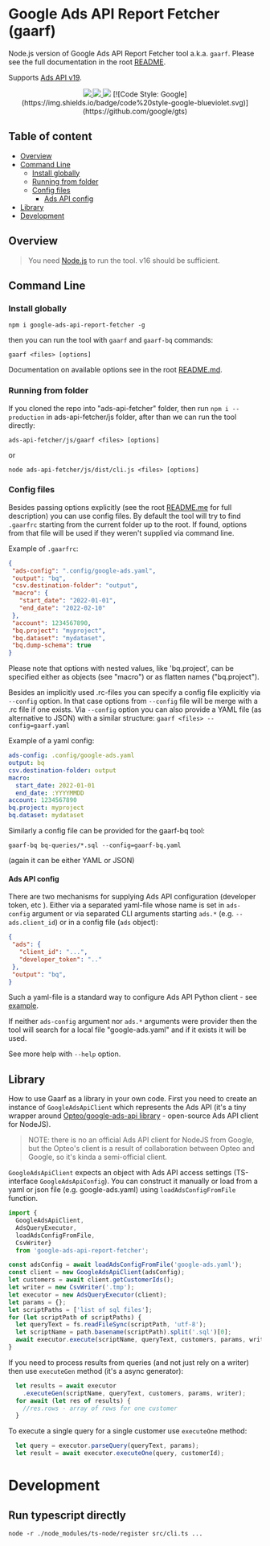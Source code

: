 # Google Ads API Report Fetcher (gaarf)
Node.js version of Google Ads API Report Fetcher tool a.k.a. `gaarf`.
Please see the full documentation in the root [README](https://github.com/google/ads-api-report-fetcher/README.md).

Supports [Ads API v19](https://developers.google.com/google-ads/api/docs/release-notes#v17).

<p align="center">
  <a href="https://developers.google.com/google-ads/api/docs/release-notes">
    <img src="https://img.shields.io/badge/google%20ads-v19-009688.svg?style=flat-square"/>
  </a>
  <a href="https://www.npmjs.com/package/google-ads-api-report-fetcher">
    <img src="https://img.shields.io/npm/v/google-ads-api-report-fetcher.svg?style=flat-square" />
  </a>
  <a>
    <img src="https://img.shields.io/npm/dm/google-ads-api-report-fetcher.svg?style=flat-square" />
  </a>
  [![Code Style: Google](https://img.shields.io/badge/code%20style-google-blueviolet.svg)](https://github.com/google/gts)
</p>

## Table of content

 - [Overview](#overview)
 - [Command Line](#command-line)
      - [Install globally](#install-globally)
      - [Running from folder](#running-from-folder)
      - [Config files](#config-files)
          - [Ads API config](#ads-api-config)
 - [Library](#library)
 - [Development](#development)


## Overview
>You need [Node.js](https://nodejs.org/) to run the tool.
v16 should be sufficient.

## Command Line
### Install globally
```shell
npm i google-ads-api-report-fetcher -g
```
then you can run the tool with `gaarf` and `gaarf-bq` commands:
```shell
gaarf <files> [options]
```

Documentation on available options see in the root [README.md](../README.md).

### Running from folder
If you cloned the repo into "ads-api-fetcher" folder, then
run `npm i --production` in ads-api-fetcher/js folder,
after than we can run the tool directly:
```shell
ads-api-fetcher/js/gaarf <files> [options]
```
or
```shell
node ads-api-fetcher/js/dist/cli.js <files> [options]
```


### Config files
Besides passing options explicitly (see the root [README.me](../README.md) for
full description) you can use config files.
By default the tool will try to find `.gaarfrc` starting from the current folder
up to the root. If found, options from that file will be used if they weren't
supplied via command line.

Example of `.gaarfrc`:
```json
{
 "ads-config": ".config/google-ads.yaml",
 "output": "bq",
 "csv.destination-folder": "output",
 "macro": {
   "start_date": "2022-01-01",
   "end_date": "2022-02-10"
 },
 "account": 1234567890,
 "bq.project": "myproject",
 "bq.dataset": "mydataset",
 "bq.dump-schema": true
}
```
Please note that options with nested values, like 'bq.project', can be specified
either as objects (see "macro") or as flatten names ("bq.project").

Besides an implicitly used .rc-files you can specify a config file explicitly
via `--config` option. In that case options from `--config` file will be merge
with a .rc file if one exists. Via `--config` option you can also provide a YAML
file (as alternative to JSON) with a similar structure:
`gaarf <files> --config=gaarf.yaml`

Example of a yaml config:
```yaml
ads-config: .config/google-ads.yaml
output: bq
csv.destination-folder: output
macro:
  start_date: 2022-01-01
  end_date: :YYYYMMDD
account: 1234567890
bq.project: myproject
bq.dataset: mydataset
```

Similarly a config file can be provided for the gaarf-bq tool:
```
gaarf-bq bq-queries/*.sql --config=gaarf-bq.yaml
```
(again it can be either YAML or JSON)


#### Ads API config
There are two mechanisms for supplying Ads API configuration (developer token, etc ).
Either via a separated yaml-file whose name is set in `ads-config` argument or
via separated CLI arguments starting `ads.*` (e.g. `--ads.client_id`) or
in a config file (`ads` object):
```json
{
 "ads": {
   "client_id": "...",
   "developer_token": ".."
 },
 "output": "bq",
}
```
Such a yaml-file is a standard way to configure Ads API Python client -
see [example](https://github.com/googleads/google-ads-python/blob/HEAD/google-ads.yaml).

If neither `ads-config` argument nor `ads.*` arguments were provider then the tool will
search for a local file "google-ads.yaml" and if it exists it will be used.

See more help with `--help` option.


## Library
How to use Gaarf as a library in your own code.
First you need to create an instance of `GoogleAdsApiClient` which represents the Ads API
(it's a tiny wrapper around [Opteo/google-ads-api library](https://github.com/Opteo/google-ads-api) - open-source Ads API client for NodeJS).

> NOTE: there is no an official Ads API client for NodeJS from Google, but the Opteo's client
is a result of collaboration between Opteo and Google, so it's kinda a semi-official client.

`GoogleAdsApiClient` expects an object with Ads API access settings (TS-interface `GoogleAdsApiConfig`).
You can construct it manually or load from a yaml or json file (e.g. google-ads.yaml)
using `loadAdsConfigFromFile` function.
```ts
import {
  GoogleAdsApiClient,
  AdsQueryExecutor,
  loadAdsConfigFromFile,
  CsvWriter}
  from 'google-ads-api-report-fetcher';

const adsConfig = await loadAdsConfigFromFile('google-ads.yaml');
const client = new GoogleAdsApiClient(adsConfig);
let customers = await client.getCustomerIds();
let writer = new CsvWriter('.tmp');
let executor = new AdsQueryExecutor(client);
let params = {};
let scriptPaths = ['list of sql files'];
for (let scriptPath of scriptPaths) {
  let queryText = fs.readFileSync(scriptPath, 'utf-8');
  let scriptName = path.basename(scriptPath).split('.sql')[0];
  await executor.execute(scriptName, queryText, customers, params, writer);
}
```

If you need to process results from queries (and not just rely on a writer) then
use `executeGen` method (it's a async generator):
```ts
  let results = await executor
    .executeGen(scriptName, queryText, customers, params, writer);
  for await (let res of results) {
    //res.rows - array of rows for one customer
  }
```


To execute a single query for a single customer use `executeOne` method:
```ts
  let query = executor.parseQuery(queryText, params);
  let result = await executor.executeOne(query, customerId);
```

# Development
## Run typescript directly
```
node -r ./node_modules/ts-node/register src/cli.ts ...
```

